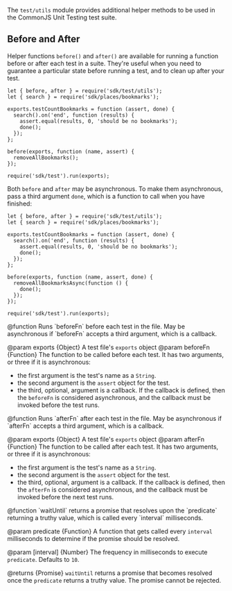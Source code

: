 <!-- This Source Code Form is subject to the terms of the Mozilla Public
   - License, v. 2.0. If a copy of the MPL was not distributed with this
   - file, You can obtain one at http://mozilla.org/MPL/2.0/. -->

The `test/utils` module provides additional helper methods to be used in
the CommonJS Unit Testing test suite.

## Before and After

Helper functions `before()` and `after()` are available for running a function
before or after each test in a suite. They're useful when you need to
guarantee a particular state before running a test, and to clean up
after your test.

    let { before, after } = require('sdk/test/utils');
    let { search } = require('sdk/places/bookmarks');

    exports.testCountBookmarks = function (assert, done) {
      search().on('end', function (results) {
        assert.equal(results, 0, 'should be no bookmarks');
        done();
      });
    };

    before(exports, function (name, assert) {
      removeAllBookmarks();
    });

    require('sdk/test').run(exports);

Both `before` and `after` may be asynchronous. To make them asynchronous,
pass a third argument `done`, which is a function to call when you have
finished:

    let { before, after } = require('sdk/test/utils');
    let { search } = require('sdk/places/bookmarks');

    exports.testCountBookmarks = function (assert, done) {
      search().on('end', function (results) {
        assert.equal(results, 0, 'should be no bookmarks');
        done();
      });
    };

    before(exports, function (name, assert, done) {
      removeAllBookmarksAsync(function () {
        done();
      });
    });

    require('sdk/test').run(exports);

<api name="before">
@function
  Runs `beforeFn` before each test in the file. May be asynchronous
  if `beforeFn` accepts a third argument, which is a callback.

 @param exports {Object}
    A test file's `exports` object
 @param beforeFn {Function}
    The function to be called before each test. It has two arguments,
    or three if it is asynchronous:

   * the first argument is the test's name as a `String`.
   * the second argument is the `assert` object for the test.
   * the third, optional, argument is a callback. If the callback is
    defined, then the `beforeFn` is considered asynchronous, and the
    callback must be invoked before the test runs.

</api>

<api name="after">
@function
  Runs `afterFn` after each test in the file. May be asynchronous
  if `afterFn` accepts a third argument, which is a callback.

 @param exports {Object}
    A test file's `exports` object
 @param afterFn {Function}
    The function to be called after each test. It has two arguments,
    or three if it is asynchronous:

   * the first argument is the test's name as a `String`.
   * the second argument is the `assert` object for the test.
   * the third, optional, argument is a callback. If the callback is
    defined, then the `afterFn` is considered asynchronous, and the
    callback must be invoked before the next test runs.

</api>

<api name="waitUntil">
@function
  `waitUntil` returns a promise that resolves upon the
  `predicate` returning a truthy value, which is called every
  `interval` milliseconds.

 @param predicate {Function}
    A function that gets called every `interval` milliseconds
    to determine if the promise should be resolved.

 @param [interval] {Number}
    The frequency in milliseconds to execute `predicate`.
    Defaults to `10`.

 @returns {Promise}
    `waitUntil` returns a promise that becomes resolved once
    the `predicate` returns a truthy value. The promise cannot
    be rejected.

</api>


